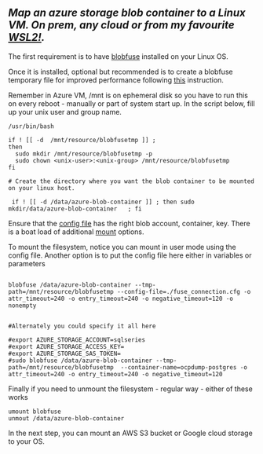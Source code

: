 ***Map an azure storage blob container to a Linux VM. On prem, any cloud or from my favourite [WSL2!](https://docs.microsoft.com/en-us/windows/wsl/).***
-------------------------------------------------------------------------------------------------------------------------------------------------------


The first requirement is to have [blobfuse](https://github.com/Azure/azure-storage-fuse/wiki/1.-Installation)  installed on your Linux OS. 

Once it is installed, optional but recommended is to create a blobfuse temporary file for improved performance following [this](https://docs.microsoft.com/en-us/azure/storage/blobs/storage-how-to-mount-container-linux) instruction. 

Remember in Azure VM, /mnt is on ephemeral disk so you have to run this on every reboot - manually or part of system start up. 
In the script below, fill up your unix user and group name.


```
/usr/bin/bash

if ! [[ -d  /mnt/resource/blobfusetmp ]] ;
then
  sudo mkdir /mnt/resource/blobfusetmp -p
  sudo chown <unix-user>:<unix-group> /mnt/resource/blobfusetmp
fi

# Create the directory where you want the blob container to be mounted on your linux host. 

 if ! [[ -d /data/azure-blob-container ]] ; then sudo mkdir/data/azure-blob-container   ; fi
```

Ensure that the [config file](./fuse_connection.cfg) has the right blob account, container, key. There is a boat load of additional [mount](https://github.com/Azure/azure-storage-fuse) options.

To mount the filesystem, notice you can mount in user mode using the config file. Another option is to put the config file here either in variables or parameters

```

blobfuse /data/azure-blob-container --tmp-path=/mnt/resource/blobfusetmp --config-file=./fuse_connection.cfg -o attr_timeout=240 -o entry_timeout=240 -o negative_timeout=120 -o nonempty


#Alternately you could specify it all here

#export AZURE_STORAGE_ACCOUNT=sqlseries
#export AZURE_STORAGE_ACCESS_KEY=
#export AZURE_STORAGE_SAS_TOKEN=
#sudo blobfuse /data/azure-blob-container --tmp-path=/mnt/resource/blobfusetmp  --container-name=ocpdump-postgres -o attr_timeout=240 -o entry_timeout=240 -o negative_timeout=120
```

Finally if you need to unmount the filesystem - regular way - either of these works

```
umount blobfuse
unmout /data/azure-blob-container

```

In the next step, you can mount an AWS S3 bucket or Google cloud storage to your OS.
